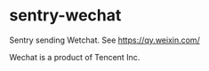 sentry-wechat
===============
 
Sentry sending Wetchat. See https://qy.weixin.com/ 

Wechat is a product of Tencent Inc.

